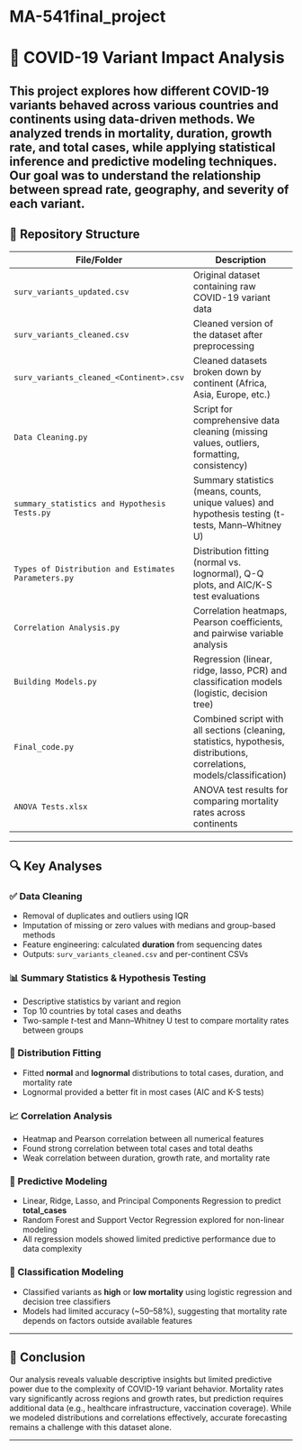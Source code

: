 # MA-541final_project
# 🧬 COVID-19 Variant Impact Analysis

This project explores how different COVID-19 variants behaved across various countries and continents using data-driven methods. We analyzed trends in **mortality**, **duration**, **growth rate**, and **total cases**, while applying statistical inference and predictive modeling techniques. Our goal was to understand the relationship between spread rate, geography, and severity of each variant.
---
## 📁 Repository Structure

| File/Folder | Description |
|-------------|-------------|
| `surv_variants_updated.csv` | Original dataset containing raw COVID-19 variant data |
| `surv_variants_cleaned.csv` | Cleaned version of the dataset after preprocessing |
| `surv_variants_cleaned_<Continent>.csv` | Cleaned datasets broken down by continent (Africa, Asia, Europe, etc.) |
| `Data Cleaning.py` | Script for comprehensive data cleaning (missing values, outliers, formatting, consistency) |
| `summary_statistics and Hypothesis Tests.py` | Summary statistics (means, counts, unique values) and hypothesis testing (t-tests, Mann–Whitney U) |
| `Types of Distribution and Estimates Parameters.py` | Distribution fitting (normal vs. lognormal), Q-Q plots, and AIC/K-S test evaluations |
| `Correlation Analysis.py` | Correlation heatmaps, Pearson coefficients, and pairwise variable analysis |
| `Building Models.py` | Regression (linear, ridge, lasso, PCR) and classification models (logistic, decision tree) |
| `Final_code.py` | Combined script with all sections (cleaning, statistics, hypothesis, distributions, correlations, models/classification) |
| `ANOVA Tests.xlsx` | ANOVA test results for comparing mortality rates across continents |
---
## 🔍 Key Analyses
### ✅ Data Cleaning
- Removal of duplicates and outliers using IQR
- Imputation of missing or zero values with medians and group-based methods
- Feature engineering: calculated **duration** from sequencing dates
- Outputs: `surv_variants_cleaned.csv` and per-continent CSVs

### 📊 Summary Statistics & Hypothesis Testing
- Descriptive statistics by variant and region
- Top 10 countries by total cases and deaths
- Two-sample *t*-test and Mann–Whitney U test to compare mortality rates between groups

### 🔁 Distribution Fitting
- Fitted **normal** and **lognormal** distributions to total cases, duration, and mortality rate
- Lognormal provided a better fit in most cases (AIC and K-S tests)

### 📈 Correlation Analysis
- Heatmap and Pearson correlation between all numerical features
- Found strong correlation between total cases and total deaths
- Weak correlation between duration, growth rate, and mortality rate

### 🔮 Predictive Modeling
- Linear, Ridge, Lasso, and Principal Components Regression to predict **total_cases**
- Random Forest and Support Vector Regression explored for non-linear modeling
- All regression models showed limited predictive performance due to data complexity

### 🧠 Classification Modeling
- Classified variants as **high** or **low mortality** using logistic regression and decision tree classifiers
- Models had limited accuracy (~50–58%), suggesting that mortality rate depends on factors outside available features
---
## 🧾 Conclusion
Our analysis reveals valuable descriptive insights but limited predictive power due to the complexity of COVID-19 variant behavior. Mortality rates vary significantly across regions and growth rates, but prediction requires additional data (e.g., healthcare infrastructure, vaccination coverage). While we modeled distributions and correlations effectively, accurate forecasting remains a challenge with this dataset alone.

---
